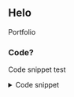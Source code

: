 ## Helo

Portfolio 

### Code?

Code snippet test

<details>
<summary>Code snippet</summary>

{% highlight csharp %}

public class GunDestroyRow : GunBase
{
    public override void OnButtonDown()
    {
        matches.playersTurn = true;
        if (Coroutine.choosingBlock == true)
        {
            Coroutine.choosingBlock = false;
            return;
        }
        swap.ResetClicks();
        if (blockStorage.checkBlocksFromStorageMultipleColor(colorsToUse, amountOfColorsToUse))
        {
            Coroutine.choosingBlock = true;
            Coroutine.StartChoosing(this, ChooseBlockCoroutine.Ability.ROW, soundClip);
        }
    }
}

{% endhighlight %}
</details>
